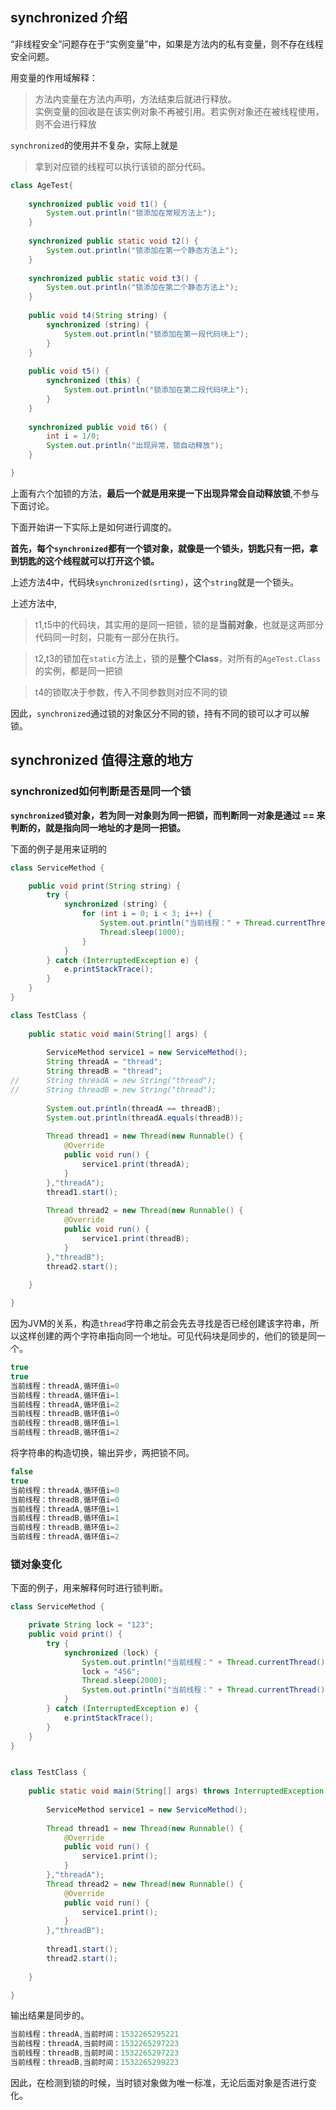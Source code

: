 ## synchronized 介绍
“非线程安全”问题存在于“实例变量”中，如果是方法内的私有变量，则不存在线程安全问题。

用变量的作用域解释：
>方法内变量在方法内声明，方法结束后就进行释放。<br>
实例变量的回收是在该实例对象不再被引用。若实例对象还在被线程使用，则不会进行释放

`synchronized`的使用并不复杂，实际上就是
>拿到对应锁的线程可以执行该锁的部分代码。

```java
class AgeTest{
	
	synchronized public void t1() {
		System.out.println("锁添加在常规方法上");
	}
	
	synchronized public static void t2() {
		System.out.println("锁添加在第一个静态方法上");
	}
	
	synchronized public static void t3() {
		System.out.println("锁添加在第二个静态方法上");
	}
	
	public void t4(String string) {
		synchronized (string) {
			System.out.println("锁添加在第一段代码块上");
		}
	}
	
	public void t5() {
		synchronized (this) {
			System.out.println("锁添加在第二段代码块上");
		}
	}
	
	synchronized public void t6() {
		int i = 1/0;
		System.out.println("出现异常，锁自动释放");
	}

}
```

上面有六个加锁的方法，**最后一个就是用来提一下出现异常会自动释放锁**,不参与下面讨论。

下面开始讲一下实际上是如何进行调度的。

**首先，每个`synchronized`都有一个锁对象，就像是一个锁头，钥匙只有一把，拿到钥匙的这个线程就可以打开这个锁。**

上述方法4中，代码块`synchronized(srting)`，这个`string`就是一个锁头。

上述方法中,
> t1,t5中的代码块，其实用的是同一把锁，锁的是**当前对象**，也就是这两部分代码同一时刻，只能有一部分在执行。<br>

> t2,t3的锁加在`static`方法上，锁的是**整个Class**，对所有的`AgeTest.Class`的实例，都是同一把锁<br>

> t4的锁取决于参数，传入不同参数则对应不同的锁

因此，`synchronized`通过锁的对象区分不同的锁，持有不同的锁可以才可以解锁。

## synchronized 值得注意的地方

### synchronized如何判断是否是同一个锁

**`synchronized`锁对象，若为同一对象则为同一把锁，而判断同一对象是通过 == 来判断的，就是指向同一地址的才是同一把锁。**

下面的例子是用来证明的

```java
class ServiceMethod {

	public void print(String string) {
		try {
			synchronized (string) {
				for (int i = 0; i < 3; i++) {
					System.out.println("当前线程：" + Thread.currentThread().getName() + ",循环值i=" + i);
					Thread.sleep(1000);
				}
			}
		} catch (InterruptedException e) {
			e.printStackTrace();
		}
	}
}
```

```java
class TestClass {
	
	public static void main(String[] args) {
		
		ServiceMethod service1 = new ServiceMethod();
		String threadA = "thread";
		String threadB = "thread";
//		String threadA = new String("thread");
//		String threadB = new String("thread");
		
		System.out.println(threadA == threadB);
		System.out.println(threadA.equals(threadB));
		
		Thread thread1 = new Thread(new Runnable() {
			@Override
			public void run() {
				service1.print(threadA);
			}
		},"threadA");
		thread1.start();
		
		Thread thread2 = new Thread(new Runnable() {
			@Override
			public void run() {
				service1.print(threadB);
			}
		},"threadB");
		thread2.start();
		
	}

}
```
因为JVM的关系，构造`thread`字符串之前会先去寻找是否已经创建该字符串，所以这样创建的两个字符串指向同一个地址。可见代码块是同步的，他们的锁是同一个。
```java
true
true
当前线程：threadA,循环值i=0
当前线程：threadA,循环值i=1
当前线程：threadA,循环值i=2
当前线程：threadB,循环值i=0
当前线程：threadB,循环值i=1
当前线程：threadB,循环值i=2
```
将字符串的构造切换，输出异步，两把锁不同。
```java
false
true
当前线程：threadA,循环值i=0
当前线程：threadB,循环值i=0
当前线程：threadA,循环值i=1
当前线程：threadB,循环值i=1
当前线程：threadB,循环值i=2
当前线程：threadA,循环值i=2
```

### 锁对象变化

下面的例子，用来解释何时进行锁判断。
```java
class ServiceMethod {

	private String lock = "123";
	public void print() {
		try {
			synchronized (lock) {
				System.out.println("当前线程：" + Thread.currentThread().getName() + ",当前时间：" + System.currentTimeMillis());
				lock = "456";
				Thread.sleep(2000);
				System.out.println("当前线程：" + Thread.currentThread().getName() + ",当前时间：" + System.currentTimeMillis());
			}
		} catch (InterruptedException e) {
			e.printStackTrace();
		}
	}
}
```

```java

class TestClass {
	
	public static void main(String[] args) throws InterruptedException {
		
		ServiceMethod service1 = new ServiceMethod();
		
		Thread thread1 = new Thread(new Runnable() {
			@Override
			public void run() {
				service1.print();
			}
		},"threadA");
		Thread thread2 = new Thread(new Runnable() {
			@Override
			public void run() {
				service1.print();
			}
		},"threadB");
		
		thread1.start();
		thread2.start();
		
	}

}

```
输出结果是同步的。
```java
当前线程：threadA,当前时间：1532265295221
当前线程：threadA,当前时间：1532265297223
当前线程：threadB,当前时间：1532265297223
当前线程：threadB,当前时间：1532265299223
```

因此，在检测到锁的时候，当时锁对象做为唯一标准，无论后面对象是否进行变化。
